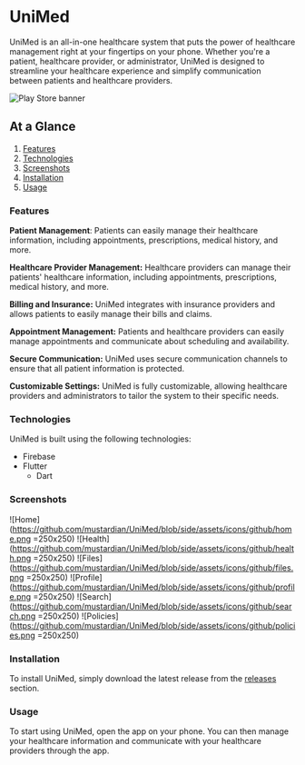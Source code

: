 # UniMed
UniMed is an all-in-one healthcare system that puts the power of healthcare management right at your fingertips on your phone. Whether you're a patient, healthcare provider, or administrator, UniMed is designed to streamline your healthcare experience and simplify communication between patients and healthcare providers.

![Play Store banner](https://github.com/mustardian/UniMed/blob/side/assets/icons/github/UniMedStore.png)

## At a Glance
1. [Features](###Features)
2. [Technologies](###Technologies)
3. [Screenshots](###Screenshots)
4. [Installation](###Installation)
5. [Usage](###Usage)


### Features
**Patient Management**: Patients can easily manage their healthcare information, including appointments, prescriptions, medical history, and more.

**Healthcare Provider Management:** Healthcare providers can manage their patients' healthcare information, including appointments, prescriptions, medical history, and more.

**Billing and Insurance:** UniMed integrates with insurance providers and allows patients to easily manage their bills and claims.

**Appointment Management:** Patients and healthcare providers can easily manage appointments and communicate about scheduling and availability.

**Secure Communication:** UniMed uses secure communication channels to ensure that all patient information is protected.

**Customizable Settings:** UniMed is fully customizable, allowing healthcare providers and administrators to tailor the system to their specific needs.

### Technologies
UniMed is built using the following technologies:

- Firebase
- Flutter
    - Dart

### Screenshots
![Home](https://github.com/mustardian/UniMed/blob/side/assets/icons/github/home.png =250x250)
![Health](https://github.com/mustardian/UniMed/blob/side/assets/icons/github/health.png =250x250)
![Files](https://github.com/mustardian/UniMed/blob/side/assets/icons/github/files.png =250x250)
![Profile](https://github.com/mustardian/UniMed/blob/side/assets/icons/github/profile.png =250x250)
![Search](https://github.com/mustardian/UniMed/blob/side/assets/icons/github/search.png =250x250)
![Policies](https://github.com/mustardian/UniMed/blob/side/assets/icons/github/policies.png =250x250)


### Installation
To install UniMed, simply download the latest release from the [releases](https://github.com/mustardian/UniMed/tags) section.

### Usage
To start using UniMed, open the app on your phone. You can then manage your healthcare information and communicate with your healthcare providers through the app.
